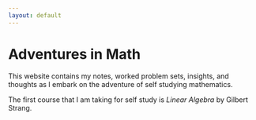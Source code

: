 ```yaml
---
layout: default
---
```


# Adventures in Math

This website contains my notes, worked problem sets, insights, and thoughts as I embark on the adventure of self studying mathematics.

The first course that I am taking for self study is _Linear Algebra_ by Gilbert Strang.


